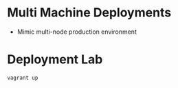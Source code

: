 # Multi Machine Deployments
- Mimic multi-node production environment

# Deployment Lab
```bash
vagrant up
```
